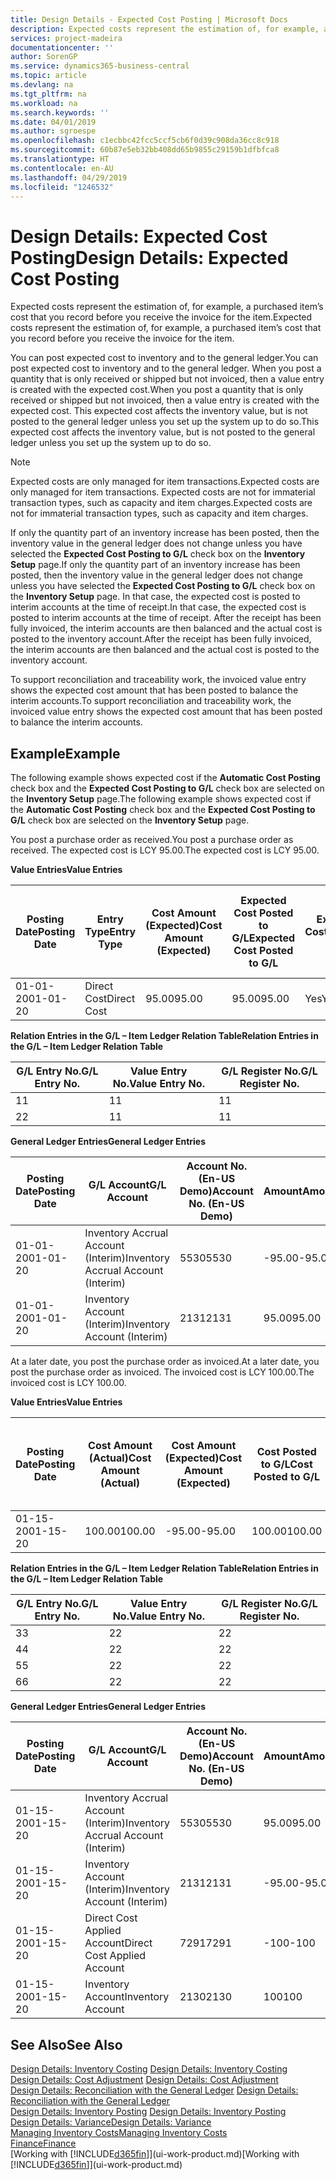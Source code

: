 ```yaml
---
title: Design Details - Expected Cost Posting | Microsoft Docs
description: Expected costs represent the estimation of, for example, a purchased item’s cost that you record before you receive the invoice for the item.
services: project-madeira
documentationcenter: ''
author: SorenGP
ms.service: dynamics365-business-central
ms.topic: article
ms.devlang: na
ms.tgt_pltfrm: na
ms.workload: na
ms.search.keywords: ''
ms.date: 04/01/2019
ms.author: sgroespe
ms.openlocfilehash: c1ecbbc42fcc5ccf5cb6f0d39c908da36cc8c918
ms.sourcegitcommit: 60b87e5eb32bb408dd65b9855c29159b1dfbfca8
ms.translationtype: HT
ms.contentlocale: en-AU
ms.lasthandoff: 04/29/2019
ms.locfileid: "1246532"
---
```

# <a name="design-details-expected-cost-posting"></a><span data-ttu-id="798d4-103">Design Details: Expected Cost Posting</span><span class="sxs-lookup"><span data-stu-id="798d4-103">Design Details: Expected Cost Posting</span></span>
<span data-ttu-id="798d4-104">Expected costs represent the estimation of, for example, a purchased item’s cost that you record before you receive the invoice for the item.</span><span class="sxs-lookup"><span data-stu-id="798d4-104">Expected costs represent the estimation of, for example, a purchased item’s cost that you record before you receive the invoice for the item.</span></span>  

 <span data-ttu-id="798d4-105">You can post expected cost to inventory and to the general ledger.</span><span class="sxs-lookup"><span data-stu-id="798d4-105">You can post expected cost to inventory and to the general ledger.</span></span> <span data-ttu-id="798d4-106">When you post a quantity that is only received or shipped but not invoiced, then a value entry is created with the expected cost.</span><span class="sxs-lookup"><span data-stu-id="798d4-106">When you post a quantity that is only received or shipped but not invoiced, then a value entry is created with the expected cost.</span></span> <span data-ttu-id="798d4-107">This expected cost affects the inventory value, but is not posted to the general ledger unless you set up the system up to do so.</span><span class="sxs-lookup"><span data-stu-id="798d4-107">This expected cost affects the inventory value, but is not posted to the general ledger unless you set up the system up to do so.</span></span>  

> [!NOTE]  
>  <span data-ttu-id="798d4-108">Expected costs are only managed for item transactions.</span><span class="sxs-lookup"><span data-stu-id="798d4-108">Expected costs are only managed for item transactions.</span></span> <span data-ttu-id="798d4-109">Expected costs are not for immaterial transaction types, such as capacity and item charges.</span><span class="sxs-lookup"><span data-stu-id="798d4-109">Expected costs are not for immaterial transaction types, such as capacity and item charges.</span></span>  

 <span data-ttu-id="798d4-110">If only the quantity part of an inventory increase has been posted, then the inventory value in the general ledger does not change unless you have selected the **Expected Cost Posting to G/L** check box on the **Inventory Setup** page.</span><span class="sxs-lookup"><span data-stu-id="798d4-110">If only the quantity part of an inventory increase has been posted, then the inventory value in the general ledger does not change unless you have selected the **Expected Cost Posting to G/L** check box on the **Inventory Setup** page.</span></span> <span data-ttu-id="798d4-111">In that case, the expected cost is posted to interim accounts at the time of receipt.</span><span class="sxs-lookup"><span data-stu-id="798d4-111">In that case, the expected cost is posted to interim accounts at the time of receipt.</span></span> <span data-ttu-id="798d4-112">After the receipt has been fully invoiced, the interim accounts are then balanced and the actual cost is posted to the inventory account.</span><span class="sxs-lookup"><span data-stu-id="798d4-112">After the receipt has been fully invoiced, the interim accounts are then balanced and the actual cost is posted to the inventory account.</span></span>  

 <span data-ttu-id="798d4-113">To support reconciliation and traceability work, the invoiced value entry shows the expected cost amount that has been posted to balance the interim accounts.</span><span class="sxs-lookup"><span data-stu-id="798d4-113">To support reconciliation and traceability work, the invoiced value entry shows the expected cost amount that has been posted to balance the interim accounts.</span></span>  

## <a name="example"></a><span data-ttu-id="798d4-114">Example</span><span class="sxs-lookup"><span data-stu-id="798d4-114">Example</span></span>  
 <span data-ttu-id="798d4-115">The following example shows expected cost if the **Automatic Cost Posting** check box and the **Expected Cost Posting to G/L** check box are selected on the **Inventory Setup** page.</span><span class="sxs-lookup"><span data-stu-id="798d4-115">The following example shows expected cost if the **Automatic Cost Posting** check box and the **Expected Cost Posting to G/L** check box are selected on the **Inventory Setup** page.</span></span>  

 <span data-ttu-id="798d4-116">You post a purchase order as received.</span><span class="sxs-lookup"><span data-stu-id="798d4-116">You post a purchase order as received.</span></span> <span data-ttu-id="798d4-117">The expected cost is LCY 95.00.</span><span class="sxs-lookup"><span data-stu-id="798d4-117">The expected cost is LCY 95.00.</span></span>  

 <span data-ttu-id="798d4-118">**Value Entries**</span><span class="sxs-lookup"><span data-stu-id="798d4-118">**Value Entries**</span></span>  

|<span data-ttu-id="798d4-119">Posting Date</span><span class="sxs-lookup"><span data-stu-id="798d4-119">Posting Date</span></span>|<span data-ttu-id="798d4-120">Entry Type</span><span class="sxs-lookup"><span data-stu-id="798d4-120">Entry Type</span></span>|<span data-ttu-id="798d4-121">Cost Amount (Expected)</span><span class="sxs-lookup"><span data-stu-id="798d4-121">Cost Amount (Expected)</span></span>|<span data-ttu-id="798d4-122">Expected Cost Posted to G/L</span><span class="sxs-lookup"><span data-stu-id="798d4-122">Expected Cost Posted to G/L</span></span>|<span data-ttu-id="798d4-123">Expected Cost</span><span class="sxs-lookup"><span data-stu-id="798d4-123">Expected Cost</span></span>|<span data-ttu-id="798d4-124">Item Ledger Entry No.</span><span class="sxs-lookup"><span data-stu-id="798d4-124">Item Ledger Entry No.</span></span>|<span data-ttu-id="798d4-125">Entry No.</span><span class="sxs-lookup"><span data-stu-id="798d4-125">Entry No.</span></span>|  
|------------------|----------------|------------------------------|----------------------------------|-------------------|---------------------------|---------------|  
|<span data-ttu-id="798d4-126">01-01-20</span><span class="sxs-lookup"><span data-stu-id="798d4-126">01-01-20</span></span>|<span data-ttu-id="798d4-127">Direct Cost</span><span class="sxs-lookup"><span data-stu-id="798d4-127">Direct Cost</span></span>|<span data-ttu-id="798d4-128">95.00</span><span class="sxs-lookup"><span data-stu-id="798d4-128">95.00</span></span>|<span data-ttu-id="798d4-129">95.00</span><span class="sxs-lookup"><span data-stu-id="798d4-129">95.00</span></span>|<span data-ttu-id="798d4-130">Yes</span><span class="sxs-lookup"><span data-stu-id="798d4-130">Yes</span></span>|<span data-ttu-id="798d4-131">1</span><span class="sxs-lookup"><span data-stu-id="798d4-131">1</span></span>|<span data-ttu-id="798d4-132">1</span><span class="sxs-lookup"><span data-stu-id="798d4-132">1</span></span>|  

 <span data-ttu-id="798d4-133">**Relation Entries in the G/L – Item Ledger Relation Table**</span><span class="sxs-lookup"><span data-stu-id="798d4-133">**Relation Entries in the G/L – Item Ledger Relation Table**</span></span>  

|<span data-ttu-id="798d4-134">G/L Entry No.</span><span class="sxs-lookup"><span data-stu-id="798d4-134">G/L Entry No.</span></span>|<span data-ttu-id="798d4-135">Value Entry No.</span><span class="sxs-lookup"><span data-stu-id="798d4-135">Value Entry No.</span></span>|<span data-ttu-id="798d4-136">G/L Register No.</span><span class="sxs-lookup"><span data-stu-id="798d4-136">G/L Register No.</span></span>|  
|--------------------|---------------------|-----------------------|  
|<span data-ttu-id="798d4-137">1</span><span class="sxs-lookup"><span data-stu-id="798d4-137">1</span></span>|<span data-ttu-id="798d4-138">1</span><span class="sxs-lookup"><span data-stu-id="798d4-138">1</span></span>|<span data-ttu-id="798d4-139">1</span><span class="sxs-lookup"><span data-stu-id="798d4-139">1</span></span>|  
|<span data-ttu-id="798d4-140">2</span><span class="sxs-lookup"><span data-stu-id="798d4-140">2</span></span>|<span data-ttu-id="798d4-141">1</span><span class="sxs-lookup"><span data-stu-id="798d4-141">1</span></span>|<span data-ttu-id="798d4-142">1</span><span class="sxs-lookup"><span data-stu-id="798d4-142">1</span></span>|  

 <span data-ttu-id="798d4-143">**General Ledger Entries**</span><span class="sxs-lookup"><span data-stu-id="798d4-143">**General Ledger Entries**</span></span>  

|<span data-ttu-id="798d4-144">Posting Date</span><span class="sxs-lookup"><span data-stu-id="798d4-144">Posting Date</span></span>|<span data-ttu-id="798d4-145">G/L Account</span><span class="sxs-lookup"><span data-stu-id="798d4-145">G/L Account</span></span>|<span data-ttu-id="798d4-146">Account No. (En-US Demo)</span><span class="sxs-lookup"><span data-stu-id="798d4-146">Account No. (En-US Demo)</span></span>|<span data-ttu-id="798d4-147">Amount</span><span class="sxs-lookup"><span data-stu-id="798d4-147">Amount</span></span>|<span data-ttu-id="798d4-148">Entry No.</span><span class="sxs-lookup"><span data-stu-id="798d4-148">Entry No.</span></span>|  
|------------------|------------------|---------------------------------|------------|---------------|  
|<span data-ttu-id="798d4-149">01-01-20</span><span class="sxs-lookup"><span data-stu-id="798d4-149">01-01-20</span></span>|<span data-ttu-id="798d4-150">Inventory Accrual Account (Interim)</span><span class="sxs-lookup"><span data-stu-id="798d4-150">Inventory Accrual Account (Interim)</span></span>|<span data-ttu-id="798d4-151">5530</span><span class="sxs-lookup"><span data-stu-id="798d4-151">5530</span></span>|<span data-ttu-id="798d4-152">-95.00</span><span class="sxs-lookup"><span data-stu-id="798d4-152">-95.00</span></span>|<span data-ttu-id="798d4-153">2</span><span class="sxs-lookup"><span data-stu-id="798d4-153">2</span></span>|  
|<span data-ttu-id="798d4-154">01-01-20</span><span class="sxs-lookup"><span data-stu-id="798d4-154">01-01-20</span></span>|<span data-ttu-id="798d4-155">Inventory Account (Interim)</span><span class="sxs-lookup"><span data-stu-id="798d4-155">Inventory Account (Interim)</span></span>|<span data-ttu-id="798d4-156">2131</span><span class="sxs-lookup"><span data-stu-id="798d4-156">2131</span></span>|<span data-ttu-id="798d4-157">95.00</span><span class="sxs-lookup"><span data-stu-id="798d4-157">95.00</span></span>|<span data-ttu-id="798d4-158">1</span><span class="sxs-lookup"><span data-stu-id="798d4-158">1</span></span>|  

 <span data-ttu-id="798d4-159">At a later date, you post the purchase order as invoiced.</span><span class="sxs-lookup"><span data-stu-id="798d4-159">At a later date, you post the purchase order as invoiced.</span></span> <span data-ttu-id="798d4-160">The invoiced cost is LCY 100.00.</span><span class="sxs-lookup"><span data-stu-id="798d4-160">The invoiced cost is LCY 100.00.</span></span>  

 <span data-ttu-id="798d4-161">**Value Entries**</span><span class="sxs-lookup"><span data-stu-id="798d4-161">**Value Entries**</span></span>  

|<span data-ttu-id="798d4-162">Posting Date</span><span class="sxs-lookup"><span data-stu-id="798d4-162">Posting Date</span></span>|<span data-ttu-id="798d4-163">Cost Amount (Actual)</span><span class="sxs-lookup"><span data-stu-id="798d4-163">Cost Amount (Actual)</span></span>|<span data-ttu-id="798d4-164">Cost Amount (Expected)</span><span class="sxs-lookup"><span data-stu-id="798d4-164">Cost Amount (Expected)</span></span>|<span data-ttu-id="798d4-165">Cost Posted to G/L</span><span class="sxs-lookup"><span data-stu-id="798d4-165">Cost Posted to G/L</span></span>|<span data-ttu-id="798d4-166">Expected Cost</span><span class="sxs-lookup"><span data-stu-id="798d4-166">Expected Cost</span></span>|<span data-ttu-id="798d4-167">Item Ledger Entry No.</span><span class="sxs-lookup"><span data-stu-id="798d4-167">Item Ledger Entry No.</span></span>|<span data-ttu-id="798d4-168">Entry No.</span><span class="sxs-lookup"><span data-stu-id="798d4-168">Entry No.</span></span>|  
|------------------|----------------------------|------------------------------|-------------------------|-------------------|---------------------------|---------------|  
|<span data-ttu-id="798d4-169">01-15-20</span><span class="sxs-lookup"><span data-stu-id="798d4-169">01-15-20</span></span>|<span data-ttu-id="798d4-170">100.00</span><span class="sxs-lookup"><span data-stu-id="798d4-170">100.00</span></span>|<span data-ttu-id="798d4-171">-95.00</span><span class="sxs-lookup"><span data-stu-id="798d4-171">-95.00</span></span>|<span data-ttu-id="798d4-172">100.00</span><span class="sxs-lookup"><span data-stu-id="798d4-172">100.00</span></span>|<span data-ttu-id="798d4-173">No</span><span class="sxs-lookup"><span data-stu-id="798d4-173">No</span></span>|<span data-ttu-id="798d4-174">1</span><span class="sxs-lookup"><span data-stu-id="798d4-174">1</span></span>|<span data-ttu-id="798d4-175">2</span><span class="sxs-lookup"><span data-stu-id="798d4-175">2</span></span>|  

 <span data-ttu-id="798d4-176">**Relation Entries in the G/L – Item Ledger Relation Table**</span><span class="sxs-lookup"><span data-stu-id="798d4-176">**Relation Entries in the G/L – Item Ledger Relation Table**</span></span>  

|<span data-ttu-id="798d4-177">G/L Entry No.</span><span class="sxs-lookup"><span data-stu-id="798d4-177">G/L Entry No.</span></span>|<span data-ttu-id="798d4-178">Value Entry No.</span><span class="sxs-lookup"><span data-stu-id="798d4-178">Value Entry No.</span></span>|<span data-ttu-id="798d4-179">G/L Register No.</span><span class="sxs-lookup"><span data-stu-id="798d4-179">G/L Register No.</span></span>|  
|--------------------|---------------------|-----------------------|  
|<span data-ttu-id="798d4-180">3</span><span class="sxs-lookup"><span data-stu-id="798d4-180">3</span></span>|<span data-ttu-id="798d4-181">2</span><span class="sxs-lookup"><span data-stu-id="798d4-181">2</span></span>|<span data-ttu-id="798d4-182">2</span><span class="sxs-lookup"><span data-stu-id="798d4-182">2</span></span>|  
|<span data-ttu-id="798d4-183">4</span><span class="sxs-lookup"><span data-stu-id="798d4-183">4</span></span>|<span data-ttu-id="798d4-184">2</span><span class="sxs-lookup"><span data-stu-id="798d4-184">2</span></span>|<span data-ttu-id="798d4-185">2</span><span class="sxs-lookup"><span data-stu-id="798d4-185">2</span></span>|  
|<span data-ttu-id="798d4-186">5</span><span class="sxs-lookup"><span data-stu-id="798d4-186">5</span></span>|<span data-ttu-id="798d4-187">2</span><span class="sxs-lookup"><span data-stu-id="798d4-187">2</span></span>|<span data-ttu-id="798d4-188">2</span><span class="sxs-lookup"><span data-stu-id="798d4-188">2</span></span>|  
|<span data-ttu-id="798d4-189">6</span><span class="sxs-lookup"><span data-stu-id="798d4-189">6</span></span>|<span data-ttu-id="798d4-190">2</span><span class="sxs-lookup"><span data-stu-id="798d4-190">2</span></span>|<span data-ttu-id="798d4-191">2</span><span class="sxs-lookup"><span data-stu-id="798d4-191">2</span></span>|  

 <span data-ttu-id="798d4-192">**General Ledger Entries**</span><span class="sxs-lookup"><span data-stu-id="798d4-192">**General Ledger Entries**</span></span>  

|<span data-ttu-id="798d4-193">Posting Date</span><span class="sxs-lookup"><span data-stu-id="798d4-193">Posting Date</span></span>|<span data-ttu-id="798d4-194">G/L Account</span><span class="sxs-lookup"><span data-stu-id="798d4-194">G/L Account</span></span>|<span data-ttu-id="798d4-195">Account No. (En-US Demo)</span><span class="sxs-lookup"><span data-stu-id="798d4-195">Account No. (En-US Demo)</span></span>|<span data-ttu-id="798d4-196">Amount</span><span class="sxs-lookup"><span data-stu-id="798d4-196">Amount</span></span>|<span data-ttu-id="798d4-197">Entry No.</span><span class="sxs-lookup"><span data-stu-id="798d4-197">Entry No.</span></span>|  
|------------------|------------------|---------------------------------|------------|---------------|  
|<span data-ttu-id="798d4-198">01-15-20</span><span class="sxs-lookup"><span data-stu-id="798d4-198">01-15-20</span></span>|<span data-ttu-id="798d4-199">Inventory Accrual Account (Interim)</span><span class="sxs-lookup"><span data-stu-id="798d4-199">Inventory Accrual Account (Interim)</span></span>|<span data-ttu-id="798d4-200">5530</span><span class="sxs-lookup"><span data-stu-id="798d4-200">5530</span></span>|<span data-ttu-id="798d4-201">95.00</span><span class="sxs-lookup"><span data-stu-id="798d4-201">95.00</span></span>|<span data-ttu-id="798d4-202">4</span><span class="sxs-lookup"><span data-stu-id="798d4-202">4</span></span>|  
|<span data-ttu-id="798d4-203">01-15-20</span><span class="sxs-lookup"><span data-stu-id="798d4-203">01-15-20</span></span>|<span data-ttu-id="798d4-204">Inventory Account (Interim)</span><span class="sxs-lookup"><span data-stu-id="798d4-204">Inventory Account (Interim)</span></span>|<span data-ttu-id="798d4-205">2131</span><span class="sxs-lookup"><span data-stu-id="798d4-205">2131</span></span>|<span data-ttu-id="798d4-206">-95.00</span><span class="sxs-lookup"><span data-stu-id="798d4-206">-95.00</span></span>|<span data-ttu-id="798d4-207">3</span><span class="sxs-lookup"><span data-stu-id="798d4-207">3</span></span>|  
|<span data-ttu-id="798d4-208">01-15-20</span><span class="sxs-lookup"><span data-stu-id="798d4-208">01-15-20</span></span>|<span data-ttu-id="798d4-209">Direct Cost Applied Account</span><span class="sxs-lookup"><span data-stu-id="798d4-209">Direct Cost Applied Account</span></span>|<span data-ttu-id="798d4-210">7291</span><span class="sxs-lookup"><span data-stu-id="798d4-210">7291</span></span>|<span data-ttu-id="798d4-211">-100</span><span class="sxs-lookup"><span data-stu-id="798d4-211">-100</span></span>|<span data-ttu-id="798d4-212">6</span><span class="sxs-lookup"><span data-stu-id="798d4-212">6</span></span>|  
|<span data-ttu-id="798d4-213">01-15-20</span><span class="sxs-lookup"><span data-stu-id="798d4-213">01-15-20</span></span>|<span data-ttu-id="798d4-214">Inventory Account</span><span class="sxs-lookup"><span data-stu-id="798d4-214">Inventory Account</span></span>|<span data-ttu-id="798d4-215">2130</span><span class="sxs-lookup"><span data-stu-id="798d4-215">2130</span></span>|<span data-ttu-id="798d4-216">100</span><span class="sxs-lookup"><span data-stu-id="798d4-216">100</span></span>|<span data-ttu-id="798d4-217">5</span><span class="sxs-lookup"><span data-stu-id="798d4-217">5</span></span>|  

## <a name="see-also"></a><span data-ttu-id="798d4-218">See Also</span><span class="sxs-lookup"><span data-stu-id="798d4-218">See Also</span></span>
 <span data-ttu-id="798d4-219">[Design Details: Inventory Costing](design-details-inventory-costing.md) </span><span class="sxs-lookup"><span data-stu-id="798d4-219">[Design Details: Inventory Costing](design-details-inventory-costing.md) </span></span>  
 <span data-ttu-id="798d4-220">[Design Details: Cost Adjustment](design-details-cost-adjustment.md) </span><span class="sxs-lookup"><span data-stu-id="798d4-220">[Design Details: Cost Adjustment](design-details-cost-adjustment.md) </span></span>  
 <span data-ttu-id="798d4-221">[Design Details: Reconciliation with the General Ledger](design-details-reconciliation-with-the-general-ledger.md) </span><span class="sxs-lookup"><span data-stu-id="798d4-221">[Design Details: Reconciliation with the General Ledger](design-details-reconciliation-with-the-general-ledger.md) </span></span>  
 <span data-ttu-id="798d4-222">[Design Details: Inventory Posting](design-details-inventory-posting.md) </span><span class="sxs-lookup"><span data-stu-id="798d4-222">[Design Details: Inventory Posting](design-details-inventory-posting.md) </span></span>  
 [<span data-ttu-id="798d4-223">Design Details: Variance</span><span class="sxs-lookup"><span data-stu-id="798d4-223">Design Details: Variance</span></span>](design-details-variance.md)  
 [<span data-ttu-id="798d4-224">Managing Inventory Costs</span><span class="sxs-lookup"><span data-stu-id="798d4-224">Managing Inventory Costs</span></span>](finance-manage-inventory-costs.md)  
 [<span data-ttu-id="798d4-225">Finance</span><span class="sxs-lookup"><span data-stu-id="798d4-225">Finance</span></span>](finance.md)  
 <span data-ttu-id="798d4-226">[Working with [!INCLUDE[d365fin](includes/d365fin_md.md)]](ui-work-product.md)</span><span class="sxs-lookup"><span data-stu-id="798d4-226">[Working with [!INCLUDE[d365fin](includes/d365fin_md.md)]](ui-work-product.md)</span></span>
